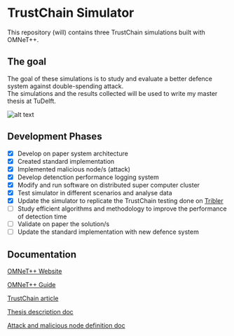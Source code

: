 # TrustChain Simulator
This repository (will) contains three TrustChain simulations built with OMNeT++.

## The goal
The goal of these simulations is to study and evaluate a better defence system against double-spending attack.  
The simulations and the results collected will be used to write my master thesis at TuDelft.

![alt text](https://raw.githubusercontent.com/umeer/TrustChain-Simulator/master/MATLAB%20Graphs/network_graph_image.JPG)

## Development Phases
- [x] Develop on paper system architecture
- [x] Created standard implementation
- [x] Implemented malicious node/s (attack)
- [x] Develop detenction performance logging system
- [x] Modify and run software on distributed super computer cluster
- [x] Test simulator in different scenarios and analyse data
- [x] Update the simulator to replicate the TrustChain testing done on [Tribler](https://github.com/Tribler/tribler)
- [ ] Study efficient algorithms and methodology to improve the performance of detection time
- [ ] Validate on paper the solution/s
- [ ] Update the standard implementation with new defence system

## Documentation
[OMNeT++ Website](https://omnetpp.org/)

[OMNeT++ Guide](https://doc.omnetpp.org/omnetpp/manual/)

[TrustChain article](https://www.sciencedirect.com/science/article/pii/S0167739X17318988)

[Thesis description doc](https://www.overleaf.com/read/mqxnswyjzcbm)

[Attack and malicious node definition doc](https://www.overleaf.com/read/wmnnttvdggzb)




